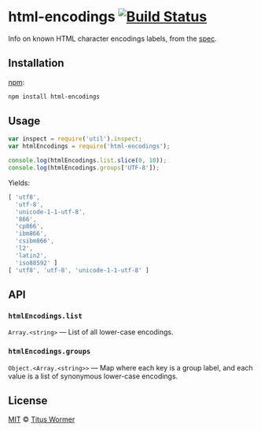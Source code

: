 # html-encodings [![Build Status][build-badge]][build-page]

Info on known HTML character encodings labels, from the [spec][].

## Installation

[npm][]:

```bash
npm install html-encodings
```

## Usage

```javascript
var inspect = require('util').inspect;
var htmlEncodings = require('html-encodings');

console.log(htmlEncodings.list.slice(0, 10));
console.log(htmlEncodings.groups['UTF-8']);
```

Yields:

```js
[ 'utf8',
  'utf-8',
  'unicode-1-1-utf-8',
  '866',
  'cp866',
  'ibm866',
  'csibm866',
  'l2',
  'latin2',
  'iso88592' ]
[ 'utf8', 'utf-8', 'unicode-1-1-utf-8' ]
```

## API

### `htmlEncodings.list`

`Array.<string>` — List of all lower-case encodings.

### `htmlEncodings.groups`

`Object.<Array.<string>>` — Map where each key is a group
label, and each value is a list of synonymous lower-case encodings.

## License

[MIT][license] © [Titus Wormer][author]

<!-- Definition -->

[build-badge]: https://img.shields.io/travis/wooorm/html-encodings.svg

[build-page]: https://travis-ci.org/wooorm/html-encodings

[npm]: https://docs.npmjs.com/cli/install

[license]: LICENSE

[author]: http://wooorm.com

[spec]: https://encoding.spec.whatwg.org/#names-and-labels
